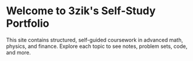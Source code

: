 # Welcome to 3zik's Self-Study Portfolio

This site contains structured, self-guided coursework in advanced math, physics, and finance. Explore each topic to see notes, problem sets, code, and more.
